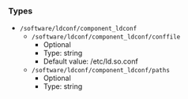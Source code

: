 
### Types

 - `/software/ldconf/component_ldconf`
    - `/software/ldconf/component_ldconf/conffile`
        - Optional
        - Type: string
        - Default value: /etc/ld.so.conf
    - `/software/ldconf/component_ldconf/paths`
        - Optional
        - Type: string
